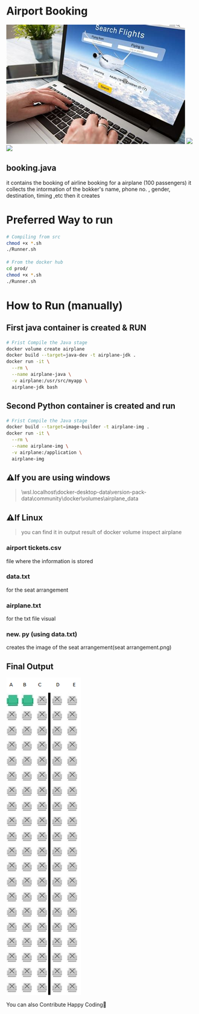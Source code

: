 # Airport Booking

![](CoverPage.png)
<img src="https://img.icons8.com/color/48/000000/java-coffee-cup-logo--v2.png"/>    <img src="https://img.icons8.com/color/48/000000/python--v1.png"/>
## booking.java
it contains the booking of airline booking for a airplane (100 passengers)
it collects the intormation of the bokker's name, phone no. , gender, destination, timing ,etc
then it creates

# Preferred Way to run

```bash
# Compiling from src
chmod +x *.sh
./Runner.sh

# From the docker hub
cd prod/
chmod +x *.sh
./Runner.sh
```

# How to Run (manually)

## First java container is created & RUN
```bash
# Frist Compile the Java stage
docker volume create airplane
docker build --target=java-dev -t airplane-jdk .
docker run -it \
  --rm \
  --name airplane-java \
  -v airplane:/usr/src/myapp \
  airplane-jdk bash
```
## Second Python container is created and run
```bash
# Frist Compile the Java stage
docker build --target=image-builder -t airplane-img .
docker run -it \
  --rm \
  --name airplane-img \
  -v airplane:/application \
  airplane-img
```
## ⚠️If you are using windows
> \\wsl.localhost\docker-desktop-data\version-pack-data\community\docker\volumes\airplane\_data
## ⚠️If Linux 
> you can find it in output result of docker volume inspect airplane



### airport tickets.csv
file where the information is stored

### data.txt
for the seat arrangement 

### airplane.txt
for the txt file visual

### new. py  (using data.txt)
creates the image of the seat arrangement(seat arrangement.png)


## Final Output

![](seatarrangement.png)

You can also Contribute
Happy Coding🙂
